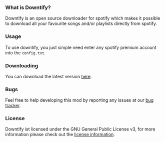 ### What is Downtify?

Downtify is an open source downloader for spotify which makes it possible to download all your favourite songs and/or
playlists directly from spotify.

### Usage

To use downtify, you just simple need enter any spotify premium account into the `config.txt`.

### Downloading

You can download the latest version [here](https://github.com/Shawak/downtify/archive/master.zip).

### Bugs

Feel free to help developing this mod by reporting any issues at our [bug tracker](https://github.com/Shawak/downtify/issues).

### License

Downtify ist licensed under the GNU General Public License v3, for more information please check out the [license information](https://github.com/Shawak/downtify/blob/master/LICENSE).
